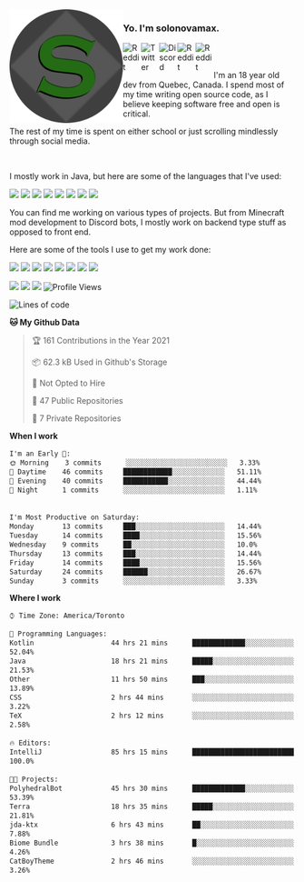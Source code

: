<!-- dummy -->

<img align="left" alt="Avatar" width="200px" src="https://raw.githubusercontent.com/solonovamax/solonovamax/main/solonovamax-circle.png" />

### Yo. I'm solonovamax.

<a href="https://gitlab.com/solonovamax">
    <img align="left" alt="Reddit" width="32px" src="https://img.icons8.com/color/2x/gitlab.png">
</a>

<a href="https://twitter.com/solonovamax">
    <img align="left" alt="Twitter" width="32px" src="https://img.icons8.com/color/2x/twitter.png">
</a>

<a href="https://discord.gg/YFSQ4cF">
    <img align="left" alt="Discord" width="32px" src="https://img.icons8.com/color/2x/discord-logo.png">
</a>

<!-- <a href="https://twitch.tv/solonovamax">
    <img align="left" alt="Twitch" width="32px" src="https://img.icons8.com/color/2x/twitch.png">
</a> -->

<a href="https://reddit.com/u/solonovamax">
    <img align="left" alt="Reddit" width="32px" src="https://img.icons8.com/color/2x/reddit.png">
</a>

<a href="https://www.youtube.com/channel/UCTxCeyGu41WfEBT8mXpjHMA">
    <img align="left" alt="Reddit" width="32px" src="https://img.icons8.com/color/2x/youtube.png">
</a>

<!-- <a href="https://open.spotify.com/user/solonovamax">
    <img align="left" alt="Spotify" width="32px" src="https://img.icons8.com/color/2x/spotify.png">
</a> -->

<br />
<br />

I'm an 18 year old dev from Quebec, Canada.
I spend most of my time writing open source code, as I believe keeping software free and open is critical.

The rest of my time is spent on either school or just scrolling mindlessly through social media.

<br/>

I mostly work in Java, but here are some of the languages that I've used:

<code><img height="20" src="https://img.icons8.com/color/1x/java-coffee-cup-logo.png"></code>
<code><img height="20" src="https://img.icons8.com/color/1x/kotlin.png"></code>
<code><img height="20" src="https://img.icons8.com/color/1x/javascript.png"></code>
<code><img height="20" src="https://img.icons8.com/color/1x/nodejs.png"></code>
<code><img height="20" src="https://img.icons8.com/color/1x/python.png"></code>
<code><img height="20" src="https://img.icons8.com/color/1x/html-5.png"></code>
<code><img height="20" src="https://img.icons8.com/color/1x/css3.png"></code>
<code><img height="20" src="https://img.icons8.com/color/1x/graphql.png"></code>

You can find me working on various types of projects.
But from Minecraft mod development to Discord bots, I mostly work on backend type stuff as opposed to front end.

Here are some of the tools I use to get my work done:

<code><img height="20" src="https://img.icons8.com/material/1x/intellij-idea.png"></code>
<code><img height="20" src="https://img.icons8.com/color/1x/git.png"></code>
<code><img height="20" src="https://img.icons8.com/color/1x/docker.png"></code>
<code><img height="20" src="https://img.icons8.com/color/1x/linux.png"></code>
<code><img height="20" src="https://img.icons8.com/color/1x/mongodb.png"></code>
<code><img height="20" src="https://img.icons8.com/metro/1x/mysql.png"></code>
<code><img height="20" src="https://img.icons8.com/fluent/1x/console.png"></code>
<code><img height="20" src="https://img.icons8.com/color/1x/open-source.png"></code>

![](https://img.shields.io/badge/OS-Linux-informational?style=flat&logo=Arch%20Linux&logoColor=white&color=007ec6)
![](https://img.shields.io/badge/Editor-IntelliJ%20Idea-informational?style=flat&logo=IntelliJ%20Idea&logoColor=white&color=007ec6)
![](https://img.shields.io/badge/Main%20Language-Java-informational?style=flat&logo=Java&logoColor=white&color=007ec6)
![Profile Views](https://komarev.com/ghpvc/?username=solonovamax&color=blue&style=flat)








<!--START_SECTION:waka-->
![Lines of code](https://img.shields.io/badge/From%20Hello%20World%20I%27ve%20Written-26483%20lines%20of%20code-blue)

**🐱 My Github Data** 

> 🏆 161 Contributions in the Year 2021
 > 
> 📦 62.3 kB Used in Github's Storage 
 > 
> 🚫 Not Opted to Hire
 > 
> 📜 47 Public Repositories 
 > 
> 🔑 7 Private Repositories  
 > 
**When I work** 

```text
I'm an Early 🐤: 
🌞 Morning    3 commits      ░░░░░░░░░░░░░░░░░░░░░░░░░   3.33% 
🌆 Daytime    46 commits     ████████████░░░░░░░░░░░░░   51.11% 
🌃 Evening    40 commits     ███████████░░░░░░░░░░░░░░   44.44% 
🌙 Night      1 commits      ░░░░░░░░░░░░░░░░░░░░░░░░░   1.11%


I'm Most Productive on Saturday: 
Monday       13 commits     ███░░░░░░░░░░░░░░░░░░░░░░   14.44% 
Tuesday      14 commits     ████░░░░░░░░░░░░░░░░░░░░░   15.56% 
Wednesday    9 commits      ██░░░░░░░░░░░░░░░░░░░░░░░   10.0% 
Thursday     13 commits     ███░░░░░░░░░░░░░░░░░░░░░░   14.44% 
Friday       14 commits     ████░░░░░░░░░░░░░░░░░░░░░   15.56% 
Saturday     24 commits     ██████░░░░░░░░░░░░░░░░░░░   26.67% 
Sunday       3 commits      ░░░░░░░░░░░░░░░░░░░░░░░░░   3.33%

```


**Where I work** 

```text
⌚︎ Time Zone: America/Toronto

💬 Programming Languages: 
Kotlin                   44 hrs 21 mins      █████████████░░░░░░░░░░░░   52.04% 
Java                     18 hrs 21 mins      █████░░░░░░░░░░░░░░░░░░░░   21.53% 
Other                    11 hrs 50 mins      ███░░░░░░░░░░░░░░░░░░░░░░   13.89% 
CSS                      2 hrs 44 mins       ░░░░░░░░░░░░░░░░░░░░░░░░░   3.22% 
TeX                      2 hrs 12 mins       ░░░░░░░░░░░░░░░░░░░░░░░░░   2.58%

🔥 Editors: 
IntelliJ                 85 hrs 15 mins      █████████████████████████   100.0%

🐱‍💻 Projects: 
PolyhedralBot            45 hrs 30 mins      █████████████░░░░░░░░░░░░   53.39% 
Terra                    18 hrs 35 mins      █████░░░░░░░░░░░░░░░░░░░░   21.81% 
jda-ktx                  6 hrs 43 mins       ██░░░░░░░░░░░░░░░░░░░░░░░   7.88% 
Biome Bundle             3 hrs 38 mins       █░░░░░░░░░░░░░░░░░░░░░░░░   4.26% 
CatBoyTheme              2 hrs 46 mins       ░░░░░░░░░░░░░░░░░░░░░░░░░   3.26%

```


<!--END_SECTION:waka-->

<!--
**solonovamax/solonovamax** is a ✨ _special_ ✨ repository because its `README.md` (this file) appears on your GitHub profile.

Here are some ideas to get you started:

- 🔭 I’m currently working on ...
- 🌱 I’m currently learning ...
- 👯 I’m looking to collaborate on ...
- 🤔 I’m looking for help with ...
- 💬 Ask me about ...
- 📫 How to reach me: ...
- 😄 Pronouns: ...
- ⚡ Fun fact: ...
-->
